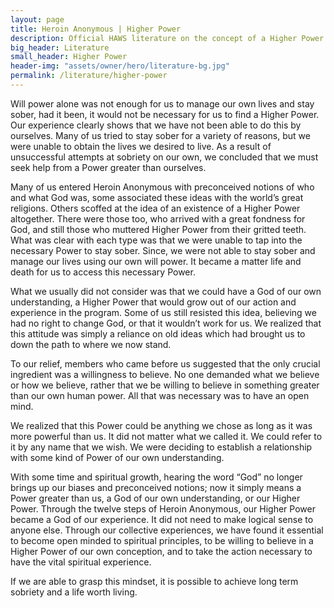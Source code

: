 ```yaml
---
layout: page
title: Heroin Anonymous | Higher Power
description: Official HAWS literature on the concept of a Higher Power.
big_header: Literature
small_header: Higher Power
header-img: "assets/owner/hero/literature-bg.jpg"
permalink: /literature/higher-power
---
```


Will power alone was not enough for us to manage our own lives and stay sober, had it been, it would not be necessary for us to find a Higher Power. Our experience clearly shows that we have not been able to do this by ourselves. Many of us tried to stay sober for a variety of reasons, but we were unable to obtain the lives we desired to live. As a result of unsuccessful attempts at sobriety on our own, we concluded that we must seek help from a Power greater than ourselves.

Many of us entered Heroin Anonymous with preconceived notions of who and what God was, some associated these ideas with the world’s great religions. Others scoffed at the idea of an existence of a Higher Power altogether. There were those too, who arrived with a great fondness for God, and still those who muttered Higher Power from their gritted teeth. What was clear with each type was that we were unable to tap into the necessary Power to stay sober.  Since, we were not able to stay sober and manage our lives using our own will power. It became a matter life and death for us to access this necessary Power.

What we usually did not consider was that we could have a God of our own understanding, a Higher Power that would grow out of our action and experience in the program.  Some of us still resisted this idea, believing we had no right to change God, or that it wouldn’t work for us. We realized that this attitude was simply a reliance on old ideas which had brought us to down the path to where we now stand.

To our relief, members who came before us suggested that the only crucial ingredient was a willingness to believe. No one demanded what we believe or how we believe, rather that we be willing to believe in something greater than our own human power. All that was necessary was to have an open mind.

We realized that this Power could be anything we chose as long as it was more powerful than us. It did not matter what we called it. We could refer to it by any name that we wish. We were deciding to establish a relationship with some kind of Power of our own understanding.

With some time and spiritual growth, hearing the word “God” no longer brings up our biases and preconceived notions; now it simply means a Power greater than us, a God of our own understanding, or our Higher Power. Through the twelve steps of Heroin Anonymous, our Higher Power became a God of our experience. It did not need to make logical sense to anyone else. Through our collective experiences, we have found it essential to become open minded to spiritual principles, to be willing to believe in a Higher Power of our own conception, and to take the action necessary to have the vital spiritual experience.

If we are able to grasp this mindset, it is possible to achieve long term sobriety and a life worth living.